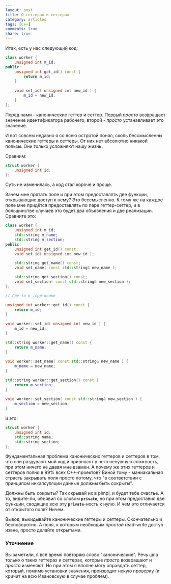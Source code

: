 ```yaml
---
layout: post
title: О геттерах и сеттерах
category: articles
tags: [C++]
comments: true
share: true
---
```


Итак, есть у нас следующий код:

```cpp
class worker {
    unsigned int m_id;
public:
    unsigned int get_id() const {
        return m_id;
    }
    
    void set_id( unsigned int new_id ) {
        m_id = new_id;
    }
};
```

Перед нами - канонические геттер и сеттер. Первый *просто* возвращает значение идентификатора рабочего, второй - *просто* устанавливает это значение.

И вот совсем недавно я со всею остротой понял, сколь бессмысленны канонические геттеры и сеттеры. От них нет абсолютно никакой пользы. Они только усложняют нашу жизнь.

Сравним:

```cpp
struct worker {
    unsigned int id;
};
```

Суть не изменилась, а код стал короче и проще.

Зачем мне прятать поле и при этом предоставлять две функции, открывающие доступ к нему? Это бессмысленно. К тому же на каждое поле мне придётся предоставлять по паре геттер-сеттер, и в большинстве случаев это будет два объявления и две реализации. Сравните это:

```cpp
class worker {
    unsigned int m_id;
    std::string m_name;
    std::string m_section;
public:
    unsigned int get_id() const;
    void set_id( unsigned int new_id );

    std::string get_name() const;
    void set_name( const std::string& new_name );

    std::string get_section() const;
    void set_section( const std::string& new_section );
};

// Где-то в .cpp-шнике

unsigned int worker::get_id() const {
    return m_id;
}
    
void worker::set_id( unsigned int new_id ) {
    m_id = new_id;
}

std::string worker::get_name() const {
    return m_name;
}
    
void worker::set_name( const std::string& new_name ) {
    m_name = new_name;
}

std::string worker::get_section() const {
    return m_section;
}
    
void worker::set_section( const std::string& new_section ) {
    m_section = new_section;
}
```

и это:

```cpp
struct worker {
    unsigned int id;
    std::string name;
    std::string section;
};
```

Фундаментальная проблема канонических геттеров и сеттеров в том, что они раздувают мой код и привносят в него ненужную сложность, при этом ничего не давая мне взамен. А почему же этих геттеров и сеттеров полно в 99% всех C++-проектов? Виной тому - маниакальная страсть закрывать поля просто потому, что "в соответствии с принципом инкапсуляции данные должны быть сокрыты".

Должны быть сокрыты? Так скрывай их в pimpl, и будет тебе счастье. А то, видите-ли, объявил со словом **<code>private</code>**, но при этом предоставил две функции, сводящие всю эту **<code>private</code>**-ность к нулю. И чем это отличается от открытого поля? Ничем. 

Вывод: выкидывайте канонические геттеры и сеттеры. Окончательно и бесповоротно. А поля, к которым необходим *простой* read-write доступ извне, просто делайте открытыми.

<h3>Уточнение</h3>

Вы заметили, я всё время повторяю слово "канонические". Речь шла только о таких геттерах и сеттерах, которые *просто* возвращают и *просто* изменяют. Но при этом я вполне могу оправдать сеттер, который, помимо установки значения, производит некую проверку (и кричит на всю Ивановскую в случае проблем).
